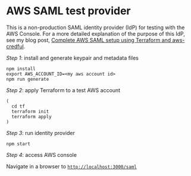 # AWS SAML test provider

This is a non-production SAML identity provider (IdP) for testing with the AWS Console. For a more detailed explanation of the purpose of this IdP, see my blog post, [Complete AWS SAML setup using Terraform and aws-credful](https://jasonstitt.com/aws-saml-terraform).

*Step 1*: install and generate keypair and metadata files

```
npm install
export AWS_ACCOUNT_ID=<my aws account id>
npm run generate
```

*Step 2*: apply Terraform to a test AWS account

```
(
  cd tf
  terraform init
  terraform apply
)
```

*Step 3*: run identity provider

```
npm start
```

*Step 4*: access AWS console

Navigate in a browser to [`http://localhost:3000/saml`](http://localhost:3000/saml)
